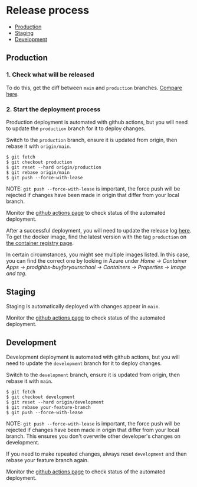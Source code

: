 # Release process

- [Production](#production)
- [Staging](#staging)
- [Development](#development)

## Production

### 1. Check what will be released

To do this, get the diff between `main` and `production` branches. [Compare
here](https://github.com/DFE-Digital/buy-for-your-school/compare/production...main).

### 2. Start the deployment process

Production deployment is automated with github actions, but you will need to
update the `production` branch for it to deploy changes.

Switch to the `production` branch, ensure it is updated from origin, then
rebase it with `origin/main`.

```
$ git fetch
$ git checkout production
$ git reset --hard origin/production
$ git rebase origin/main
$ git push --force-with-lease
```

NOTE: `git push --force-with-lease` is important, the force push will be
rejected if changes have been made in origin that differ from your local branch.

Monitor the [github actions
page](https://github.com/DFE-Digital/buy-for-your-school/actions/workflows/ci-full-pipeline.yml)
to check status of the automated deployment.

After a successful deployment, you will need to update the release log
[here](https://dfedigital.atlassian.net/wiki/spaces/GHBFS/pages/3535732763/Development+Release+log).
To get the docker image, find the latest version with the tag `production` on
[the container registry
page](https://github.com/DFE-Digital/buy-for-your-school/pkgs/container/buy-for-your-school).

In certain circumstances, you might see multiple images listed. In this case,
you can find the correct one by looking in Azure under _Home → Container Apps →
prodghbs-buyforyourschool → Containers → Properties → Image and tag_.

## Staging

Staging is automatically deployed with changes appear in `main`.

Monitor the [github actions
page](https://github.com/DFE-Digital/buy-for-your-school/actions/workflows/ci-full-pipeline.yml)
to check status of the automated deployment.

## Development

Development deployment is automated with github actions, but you will need to
update the `development` branch for it to deploy changes.

Switch to the `development` branch, ensure it is updated from origin, then
rebase it with `main`.

```
$ git fetch
$ git checkout development
$ git reset --hard origin/development
$ git rebase your-feature-branch
$ git push --force-with-lease
```

NOTE: `git push --force-with-lease` is important, the force push will be
rejected if changes have been made in origin that differ from your local branch.
This ensures you don't overwrite other developer's changes on development.

If you need to make repeated changes, always reset `development` and then
rebase your feature branch again.

Monitor the [github actions
page](https://github.com/DFE-Digital/buy-for-your-school/actions/workflows/ci-full-pipeline.yml)
to check status of the automated deployment.
